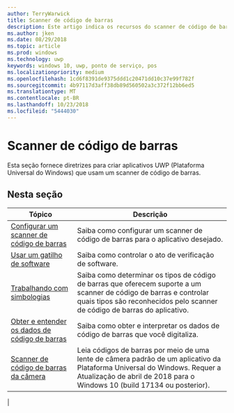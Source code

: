 ```yaml
---
author: TerryWarwick
title: Scanner de código de barras
description: Este artigo indica os recursos do scanner de código de barras que estão disponíveis para aplicativos UWP e links para os artigos de instruções que mostram como usá-los.
ms.author: jken
ms.date: 08/29/2018
ms.topic: article
ms.prod: windows
ms.technology: uwp
keywords: windows 10, uwp, ponto de serviço, pos
ms.localizationpriority: medium
ms.openlocfilehash: 1cd6f8391de9375ddd1c20471dd10c37e99f782f
ms.sourcegitcommit: 4b97117d3aff38db89d560502a3c372f12bb6ed5
ms.translationtype: MT
ms.contentlocale: pt-BR
ms.lasthandoff: 10/23/2018
ms.locfileid: "5444030"
---
```

# <a name="barcode-scanner"></a>Scanner de código de barras

Esta seção fornece diretrizes para criar aplicativos UWP (Plataforma Universal do Windows) que usam um scanner de código de barras.

## <a name="in-this-section"></a>Nesta seção

|Tópico |Descrição |
|------|------------|
| [Configurar um scanner de código de barras](../devices-sensors/pos-barcodescanner-configure.md)  | Saiba como configurar um scanner de código de barras para o aplicativo desejado. |
| [Usar um gatilho de software](../devices-sensors/pos-barcodescanner-software-trigger.md) | Saiba como controlar o ato de verificação de software. |
| [Trabalhando com simbologias](pos-barcodescanner-symbologies.md) | Saiba como determinar os tipos de código de barras que oferecem suporte a um scanner de código de barras e controlar quais tipos são reconhecidos pelo scanner de código de barras do aplicativo. |
| [Obter e entender os dados de código de barras](pos-barcodescanner-scan-data.md) | Saiba como obter e interpretar os dados de código de barras que você digitaliza. |
| [Scanner de código de barras da câmera](pos-camerabarcode.md) | Leia códigos de barras por meio de uma lente de câmera padrão de um aplicativo da Plataforma Universal do Windows. Requer a Atualização de abril de 2018 para o Windows 10 (build 17134 ou posterior). |
|
 
